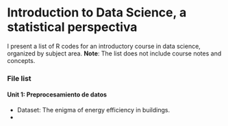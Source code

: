 # Introduction to Data Science, a statistical perspectiva

I present a list of R codes for an introductory course in data science, organized by subject area. **Note**: The list does not include course notes and concepts.

### File list

#### Unit 1: Preprocesamiento de datos

* Dataset: The enigma of energy efficiency in buildings.
* 
